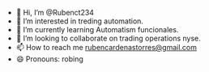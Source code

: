 - 👋 Hi, I’m @Rubenct234
- 👀 I’m interested in treding automation.
- 🌱 I’m currently learning Automatism funcionales.
- 💞️ I’m looking to collaborate on trading operations nyse.
- 📫 How to reach me rubencardenastorres@gmail.com 
- 😄 Pronouns: robing 


<!---
Rubenct234/Rubenct234 is a ✨ special ✨ repository because its `README.md` (this file) appears on your GitHub profile.
You can click the Preview link to take a look at your changes.
--->
